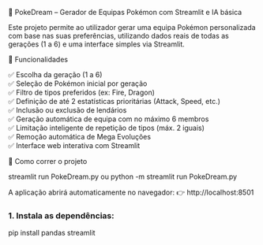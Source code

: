 🔮 PokeDream – Gerador de Equipas Pokémon com Streamlit e IA básica

Este projeto permite ao utilizador gerar uma equipa Pokémon personalizada com base nas suas preferências, utilizando dados reais de todas as gerações (1 a 6) e uma interface simples via Streamlit.


🧠 Funcionalidades

✅ Escolha da geração (1 a 6)  
✅ Seleção de Pokémon inicial por geração  
✅ Filtro de tipos preferidos (ex: Fire, Dragon)  
✅ Definição de até 2 estatísticas prioritárias (Attack, Speed, etc.)  
✅ Inclusão ou exclusão de lendários  
✅ Geração automática de equipa com no máximo 6 membros  
✅ Limitação inteligente de repetição de tipos (máx. 2 iguais)  
✅ Remoção automática de Mega Evoluções  
✅ Interface web interativa com Streamlit



🚀 Como correr o projeto

streamlit run PokeDream.py ou python -m streamlit run PokeDream.py


A aplicação abrirá automaticamente no navegador:
👉 http://localhost:8501

### 1. Instala as dependências:

pip install pandas streamlit
